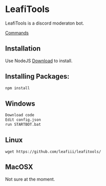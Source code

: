 # LeafiTools

LeafiTools is a discord moderaton bot.

[Commands](https://github.com/leafiii/leafitools/wiki)

## Installation

Use NodeJS [Download](https://nodejs.org) to install.

## Installing Packages:
```bash
npm install
```

## Windows

```bash
Download code 
Edit config.json
run STARTBOT.bat
```
## Linux

```git
wget https://github.com/leafiii/leafitools/
```

## MacOSX

 Not sure at the moment.
